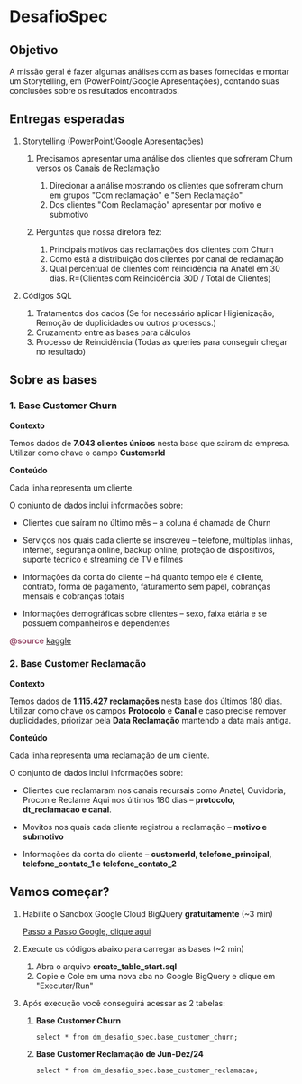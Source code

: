 # DesafioSpec

## Objetivo

A missão geral é fazer algumas análises com as bases fornecidas e montar um Storytelling, em (PowerPoint/Google Apresentações), contando suas conclusões sobre os resultados encontrados.

## Entregas esperadas

1. Storytelling (PowerPoint/Google Apresentações)
    1. Precisamos apresentar uma análise dos clientes que sofreram Churn versos os Canais de Reclamação
        1. Direcionar a análise mostrando os clientes que sofreram churn em grupos "Com reclamação" e "Sem Reclamação"
        2. Dos clientes "Com Reclamação" apresentar por motivo e submotivo

    1. Perguntas que nossa diretora fez:
        1. Principais motivos das reclamações dos clientes com Churn
        2. Como está a distribuição dos clientes por canal de reclamação
        3. Qual percentual de clientes com reincidência na Anatel em 30 dias. R=(Clientes com Reincidência 30D / Total de Clientes)

2. Códigos SQL
    1. Tratamentos dos dados (Se for necessário aplicar Higienização, Remoção de duplicidades ou outros processos.)
    2. Cruzamento entre as bases para cálculos
    3. Processo de Reincidência (Todas as queries para conseguir chegar no resultado)

## Sobre as bases

### 1. Base Customer Churn

**Contexto**

Temos dados de **7.043 clientes únicos** nesta base que sairam da empresa. Utilizar como chave o campo **CustomerId**

**Conteúdo**

Cada linha representa um cliente.

O conjunto de dados inclui informações sobre:

- Clientes que saíram no último mês – a coluna é chamada de Churn

- Serviços nos quais cada cliente se inscreveu – telefone, múltiplas linhas, internet, segurança online, backup online, proteção de dispositivos, suporte técnico e streaming de TV e filmes

- Informações da conta do cliente – há quanto tempo ele é cliente, contrato, forma de pagamento, faturamento sem papel, cobranças mensais e cobranças totais

- Informações demográficas sobre clientes – sexo, faixa etária e se possuem companheiros e dependentes


<span style="color:rgb(151, 74, 104); font-weight:bold">@source</span> [kaggle](https://www.kaggle.com/datasets/blastchar/telco-customer-churn)

### 2. Base Customer Reclamação

**Contexto**

Temos dados de **1.115.427 reclamações** nesta base dos últimos 180 dias. Utilizar como chave os campos **Protocolo** e **Canal** e caso precise remover duplicidades, priorizar pela **Data Reclamação** mantendo a data mais antiga.

**Conteúdo**

Cada linha representa uma reclamação de um cliente.

O conjunto de dados inclui informações sobre:

- Clientes que reclamaram nos canais recursais como Anatel, Ouvidoria, Procon e Reclame Aqui nos últimos 180 dias 
 – **protocolo, dt_reclamacao e canal**.

- Movitos nos quais cada cliente registrou a reclamação – **motivo e submotivo**

- Informações da conta do cliente – **customerId, telefone_principal, telefone_contato_1 e telefone_contato_2**

## Vamos começar?

1. Habilite o Sandbox Google Cloud BigQuery **gratuitamente** (~3 min)

    [Passo a Passo Google, clique aqui](https://cloud.google.com/bigquery/docs/sandbox?sjid=4447945526086845272-SA&hl=pt-br#limits)

2. Execute os códigos abaixo para carregar as bases (~2 min)
    1. Abra o arquivo **create_table_start.sql**
    2. Copie e Cole em uma nova aba no Google BigQuery e clique em "Executar/Run"
    
3. Após execução você conseguirá acessar as 2 tabelas:
    1. **Base Customer Churn**
        
        `select * from dm_desafio_spec.base_customer_churn;`

    2. **Base Customer Reclamação de Jun-Dez/24**
     
        `select * from dm_desafio_spec.base_customer_reclamacao;`
